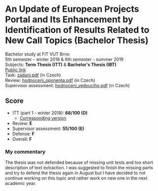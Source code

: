 # An Update of European Projects Portal and Its Enhancement by Identification of Results Related to New Call Topics (Bachelor Thesis)
Bachelor study at FIT VUT Brno  
5th semester - winter 2018 & 6th semester - summer 2019  
Subjects: **Term Thesis (ITT)** & **Bachelor's Thesis (IBT)**  
[Public link](https://www.fit.vut.cz/study/thesis/20085/.en)  
Task: [zadani.pdf](./docs/zadani.pdf) (in Czech)  
Review: [hodnoceni_oponenta.pdf](./docs/hodnoceni_oponenta.pdf) (in Czech)  
Supervisor assessment: [hodnoceni_vedouciho.pdf](./docs/hodnoceni_vedouciho.pdf) (in Czech) 

## Score
* ITT (part 1 - winter 2018): **68/100 (D)**
    * [Corresponding version](../../tree/d8221ff5d913a36441007c86ef51810a73f3234c)
* Review: **E**
* Supervisor assessment: **55/100 (E)**
* Defense: **F**
* Overall: **F**

### My commentary
The thesis was not defended because of missing unit tests and too short description of text extraction. I was suggested to finish the missing parts and try to defend the thesis again in August but I have decided to not continue working on this topic and rather work on new one in the next academic year.
